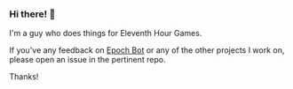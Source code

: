 ### Hi there! 👋

I'm a guy who does things for Eleventh Hour Games.

If you've any feedback on [Epoch Bot](https://github.com/MrSarno/EpochBot) or any of the other projects I work on, please open an issue in the pertinent repo.

Thanks!
